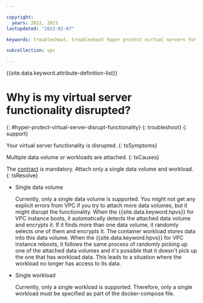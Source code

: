 ```yaml
---

copyright:
  years: 2022, 2023
lastupdated: "2023-02-07"

keywords: troubleshoot, troubleshoot hyper protect virtual servers for vpc, debug hyper protect virtual servers for vpc, questions about hyper protect virtual servers for vpc, hyper protect virtual server functionality disrupted

subcollection: vpc

---
```


{{site.data.keyword.attribute-definition-list}}

# Why is my virtual server functionality disrupted?
{: #hyper-protect-virtual-server-disrupt-functionality}
{: troubleshoot}
{: support}

Your virtual server functionality is disrupted.
{: tsSymptoms}

Multiple data volume or workloads are attached.
{: tsCauses}

The [contract](/docs/vpc?topic=vpc-about-contract_se) is mandatory. Attach only a single data volume and workload.
{: tsResolve}

- Single data volume

   Currently, only a single data volume is supported. You might not get any explicit errors from VPC if you try to attach more data volumes, but it might disrupt the functionality. When the {{site.data.keyword.hpvs}} for VPC instance boots, it automatically detects the attached data volume and encrypts it. If it finds more than one data volume, it randomly selects one of them and encrypts it. The container workload stores data into this data volume. When the {{site.data.keyword.hpvs}} for VPC instance reboots, it follows the same process of randomly picking up one of the attached data volumes and it's possible that it doesn't pick up the one that has workload data. This leads to a situation where the workload no longer has access to its data.

- Single workload

   Currently, only a single workload is supported. Therefore, only a single workload must be specified as part of the docker-compose file.
